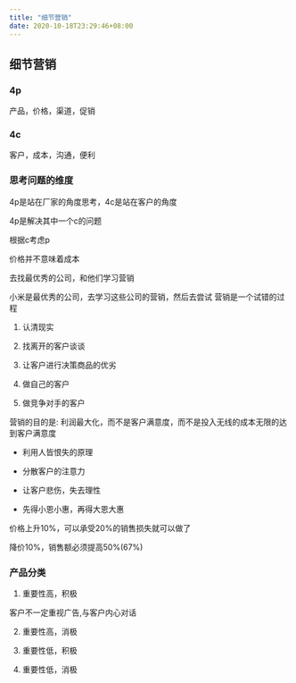 ```yaml
---
title: "细节营销"
date: 2020-10-18T23:29:46+08:00
---
```


## 细节营销

### 4p

产品，价格，渠道，促销

### 4c

客户，成本，沟通，便利

### 思考问题的维度

4p是站在厂家的角度思考，4c是站在客户的角度

4p是解决其中一个c的问题

根据c考虑p

价格并不意味着成本

去找最优秀的公司，和他们学习营销

小米是最优秀的公司，去学习这些公司的营销，然后去尝试
营销是一个试错的过程

1. 认清现实

2. 找离开的客户谈谈

3. 让客户进行决策商品的优劣

4. 做自己的客户

5. 做竞争对手的客户

营销的目的是: 利润最大化，而不是客户满意度，而不是投入无线的成本无限的达到客户满意度

- 利用人皆恨失的原理

- 分散客户的注意力

- 让客户悲伤，失去理性

- 先得小恩小惠，再得大恩大惠

价格上升10%，可以承受20%的销售损失就可以做了

降价10%，销售额必须提高50%(67%)

### 产品分类

1. 重要性高，积极

  客户不一定重视广告,与客户内心对话

2. 重要性高，消极

3. 重要性低，积极

4. 重要性低，消极